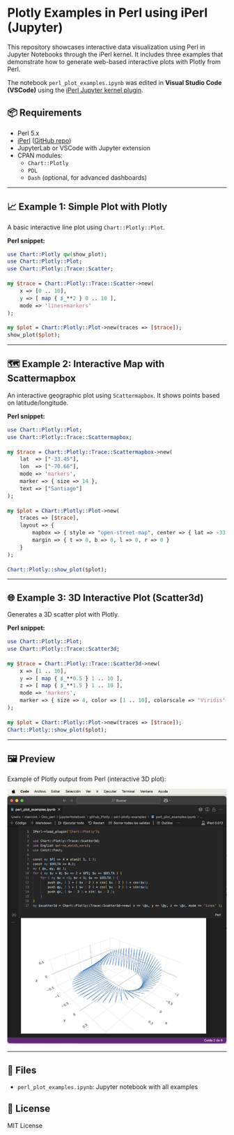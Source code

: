 # Plotly Examples in Perl using iPerl (Jupyter)

This repository showcases interactive data visualization using Perl in Jupyter Notebooks through the iPerl kernel. It includes three examples that demonstrate how to generate web-based interactive plots with Plotly from Perl.

The notebook `perl_plot_examples.ipynb` was edited in **Visual Studio Code (VSCode)** using the [iPerl Jupyter kernel plugin](https://github.com/EntropyOrg/p5-Devel-IPerl).

## 📦 Requirements

- Perl 5.x
- [iPerl](https://metacpan.org/pod/IPerl) ([GitHub repo](https://github.com/EntropyOrg/p5-Devel-IPerl))
- JupyterLab or VSCode with Jupyter extension
- CPAN modules:
  - `Chart::Plotly`
  - `PDL`
  - `Dash` (optional, for advanced dashboards)

---

## 📈 Example 1: Simple Plot with Plotly

A basic interactive line plot using `Chart::Plotly::Plot`.

**Perl snippet:**
```perl
use Chart::Plotly qw(show_plot);
use Chart::Plotly::Plot;
use Chart::Plotly::Trace::Scatter;

my $trace = Chart::Plotly::Trace::Scatter->new(
    x => [0 .. 10],
    y => [ map { $_**2 } 0 .. 10 ],
    mode => 'lines+markers'
);

my $plot = Chart::Plotly::Plot->new(traces => [$trace]);
show_plot($plot);
```

---

## 🗺️ Example 2: Interactive Map with Scattermapbox

An interactive geographic plot using `Scattermapbox`. It shows points based on latitude/longitude.

**Perl snippet:**
```perl
use Chart::Plotly::Plot;
use Chart::Plotly::Trace::Scattermapbox;

my $trace = Chart::Plotly::Trace::Scattermapbox->new(
    lat  => ["-33.45"],
    lon  => ["-70.66"],
    mode => 'markers',
    marker => { size => 14 },
    text => ["Santiago"]
);

my $plot = Chart::Plotly::Plot->new(
    traces => [$trace],
    layout => {
        mapbox => { style => "open-street-map", center => { lat => -33.45, lon => -70.66 }, zoom => 5 },
        margin => { t => 0, b => 0, l => 0, r => 0 }
    }
);

Chart::Plotly::show_plot($plot);
```

---

## 🌐 Example 3: 3D Interactive Plot (Scatter3d)

Generates a 3D scatter plot with Plotly.

**Perl snippet:**
```perl
use Chart::Plotly::Plot;
use Chart::Plotly::Trace::Scatter3d;

my $trace = Chart::Plotly::Trace::Scatter3d->new(
    x => [1 .. 10],
    y => [ map { $_**0.5 } 1 .. 10 ],
    z => [ map { $_**1.5 } 1 .. 10 ],
    mode => 'markers',
    marker => { size => 4, color => [1 .. 10], colorscale => 'Viridis' }
);

my $plot = Chart::Plotly::Plot->new(traces => [$trace]);
Chart::Plotly::show_plot($plot);
```

---

## 🖼️ Preview

Example of Plotly output from Perl (interactive 3D plot):

![screenshot](images/plotly_3d_example.png)

---

## 📂 Files

- `perl_plot_examples.ipynb`: Jupyter notebook with all examples

## 📄 License

MIT License
